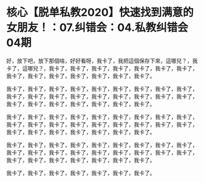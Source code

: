 # 核心【脱单私教2020】快速找到满意的女朋友！：07.纠错会：04.私教纠错会04期

好，放下吧，放下那個啥，好好看呀，我卡了，我把這個保存下來，這哪兒？，我卡了，這哪兒？，我卡了，我卡了，我卡了，我卡了，我卡了，我卡了，我卡了，我卡了，我卡了，我卡了，我卡了，我卡了，我卡了，我卡了。

我卡了，我卡了，我卡了，我卡了，我卡了，我卡了，我卡了，我卡了，我卡了，我卡了，我卡了，我卡了，我卡了，我卡了，我卡了，我卡了，我卡了，我卡了，我卡了，我卡了，我卡了，我卡了，我卡了，我卡了，我卡了。

我卡了，我卡了，我卡了，我卡了，我卡了，我卡了，我卡了，我卡了，我卡了，我卡了，我卡了，我卡了，我卡了，我卡了，我卡了，我卡了，我卡了，我卡了，我卡了，我卡了，我卡了，我卡了，我卡了，我卡了，我卡了。

我卡了，我卡了，我卡了，我卡了，我卡了，我卡了，我卡了，我卡了，我卡了，我卡了，我卡了，我卡了，我卡了，我卡了，我卡了，我卡了，我卡了，我卡了，我卡了，我卡了，我卡了，我卡了，我卡了，我卡了，我卡了。

我卡了，我卡了，我卡了，我卡了，我卡了，我卡了，我卡了。